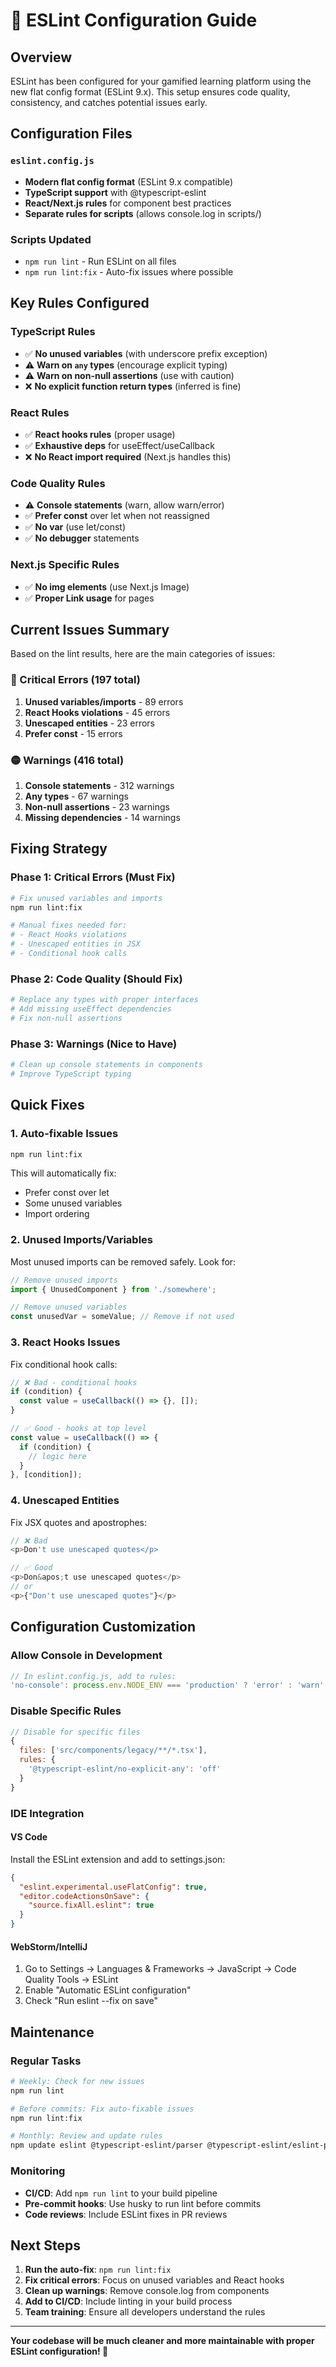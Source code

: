 # 🔧 ESLint Configuration Guide

## Overview

ESLint has been configured for your gamified learning platform using the new flat config format (ESLint 9.x). This setup ensures code quality, consistency, and catches potential issues early.

## Configuration Files

### `eslint.config.js`
- **Modern flat config format** (ESLint 9.x compatible)
- **TypeScript support** with @typescript-eslint
- **React/Next.js rules** for component best practices
- **Separate rules for scripts** (allows console.log in scripts/)

### Scripts Updated
- `npm run lint` - Run ESLint on all files
- `npm run lint:fix` - Auto-fix issues where possible

## Key Rules Configured

### TypeScript Rules
- ✅ **No unused variables** (with underscore prefix exception)
- ⚠️ **Warn on `any` types** (encourage explicit typing)
- ⚠️ **Warn on non-null assertions** (use with caution)
- ❌ **No explicit function return types** (inferred is fine)

### React Rules
- ✅ **React hooks rules** (proper usage)
- ✅ **Exhaustive deps** for useEffect/useCallback
- ❌ **No React import required** (Next.js handles this)

### Code Quality Rules
- ⚠️ **Console statements** (warn, allow warn/error)
- ✅ **Prefer const** over let when not reassigned
- ✅ **No var** (use let/const)
- ✅ **No debugger** statements

### Next.js Specific Rules
- ✅ **No img elements** (use Next.js Image)
- ✅ **Proper Link usage** for pages

## Current Issues Summary

Based on the lint results, here are the main categories of issues:

### 🔴 Critical Errors (197 total)
1. **Unused variables/imports** - 89 errors
2. **React Hooks violations** - 45 errors  
3. **Unescaped entities** - 23 errors
4. **Prefer const** - 15 errors

### 🟡 Warnings (416 total)
1. **Console statements** - 312 warnings
2. **Any types** - 67 warnings
3. **Non-null assertions** - 23 warnings
4. **Missing dependencies** - 14 warnings

## Fixing Strategy

### Phase 1: Critical Errors (Must Fix)
```bash
# Fix unused variables and imports
npm run lint:fix

# Manual fixes needed for:
# - React Hooks violations
# - Unescaped entities in JSX
# - Conditional hook calls
```

### Phase 2: Code Quality (Should Fix)
```bash
# Replace any types with proper interfaces
# Add missing useEffect dependencies
# Fix non-null assertions
```

### Phase 3: Warnings (Nice to Have)
```bash
# Clean up console statements in components
# Improve TypeScript typing
```

## Quick Fixes

### 1. Auto-fixable Issues
```bash
npm run lint:fix
```
This will automatically fix:
- Prefer const over let
- Some unused variables
- Import ordering

### 2. Unused Imports/Variables
Most unused imports can be removed safely. Look for:
```typescript
// Remove unused imports
import { UnusedComponent } from './somewhere';

// Remove unused variables
const unusedVar = someValue; // Remove if not used
```

### 3. React Hooks Issues
Fix conditional hook calls:
```typescript
// ❌ Bad - conditional hooks
if (condition) {
  const value = useCallback(() => {}, []);
}

// ✅ Good - hooks at top level
const value = useCallback(() => {
  if (condition) {
    // logic here
  }
}, [condition]);
```

### 4. Unescaped Entities
Fix JSX quotes and apostrophes:
```typescript
// ❌ Bad
<p>Don't use unescaped quotes</p>

// ✅ Good
<p>Don&apos;t use unescaped quotes</p>
// or
<p>{"Don't use unescaped quotes"}</p>
```

## Configuration Customization

### Allow Console in Development
```javascript
// In eslint.config.js, add to rules:
'no-console': process.env.NODE_ENV === 'production' ? 'error' : 'warn'
```

### Disable Specific Rules
```javascript
// Disable for specific files
{
  files: ['src/components/legacy/**/*.tsx'],
  rules: {
    '@typescript-eslint/no-explicit-any': 'off'
  }
}
```

### IDE Integration

#### VS Code
Install the ESLint extension and add to settings.json:
```json
{
  "eslint.experimental.useFlatConfig": true,
  "editor.codeActionsOnSave": {
    "source.fixAll.eslint": true
  }
}
```

#### WebStorm/IntelliJ
1. Go to Settings → Languages & Frameworks → JavaScript → Code Quality Tools → ESLint
2. Enable "Automatic ESLint configuration"
3. Check "Run eslint --fix on save"

## Maintenance

### Regular Tasks
```bash
# Weekly: Check for new issues
npm run lint

# Before commits: Fix auto-fixable issues
npm run lint:fix

# Monthly: Review and update rules
npm update eslint @typescript-eslint/parser @typescript-eslint/eslint-plugin
```

### Monitoring
- **CI/CD**: Add `npm run lint` to your build pipeline
- **Pre-commit hooks**: Use husky to run lint before commits
- **Code reviews**: Include ESLint fixes in PR reviews

## Next Steps

1. **Run the auto-fix**: `npm run lint:fix`
2. **Fix critical errors**: Focus on unused variables and React hooks
3. **Clean up warnings**: Remove console.log from components
4. **Add to CI/CD**: Include linting in your build process
5. **Team training**: Ensure all developers understand the rules

---

**Your codebase will be much cleaner and more maintainable with proper ESLint configuration! 🚀**